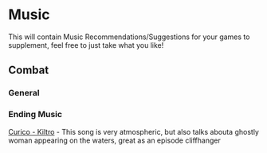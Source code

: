 # Music
This will contain Music Recommendations/Suggestions for your games to supplement, feel free to just take what you like!

## Combat
### General




### Ending Music
[Curico - Kiltro](https://www.youtube.com/watch?v=qbiGHO_WlmU) - This song is very atmospheric, but also talks abouta ghostly woman appearing on the waters, great as an episode cliffhanger
